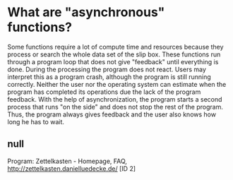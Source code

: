 # What are "asynchronous" functions?

Some functions require a lot of compute time and resources because they process or search the whole data set of the slip box. These functions run through a program loop that does not give "feedback" until everything is done. During the processing the program does not react. Users may interpret this as a program crash, although the program is still running correctly. Neither the user nor the operating system can estimate when the program has completed its operations due the lack of the program feedback. With the help of asynchronization, the program starts a second process that runs "on the side" and does not stop the rest of the program. Thus, the program always gives feedback and the user also knows how long he has to wait.

## null

Program: Zettelkasten - Homepage, FAQ, http://zettelkasten.danielluedecke.de/ [ID 2]

